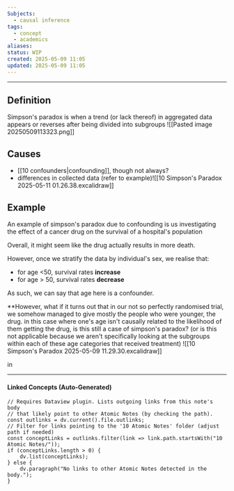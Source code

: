 ```yaml
---
Subjects:
  - causal inference
tags:
  - concept
  - academics
aliases: 
status: WIP
created: 2025-05-09 11:05
updated: 2025-05-09 11:05
---
```

---
## Definition
Simpson's paradox is when a trend (or lack thereof) in aggregated data appears or reverses after being divided into subgroups
![[Pasted image 20250509113323.png]]
## Causes
- [[10 confounders|confounding]], though not always?
- differences in collected data (refer to example)![[10 Simpson's Paradox 2025-05-11 01.26.38.excalidraw]]
## Example
An example of simpson's paradox due to confounding is us investigating the effect of a cancer drug on the survival of a hospital's population

Overall, it might seem like the drug actually results in more death. 

However, once we stratify the data by individual's sex, we realise that:
- for age <50, survival rates **increase**
- for age > 50, survival rates **decrease**

As such, we can say that age here is a confounder.

**However, what if it turns out that in our not so perfectly randomised trial, we somehow managed to give mostly the people who were younger, the drug. in this case where one's age isn't causally related to the likelihood of them getting the drug, is this still a case of simpson's paradox? (or is this not applicable because we aren't specifically looking at the subgroups within each of these age categories that received treatment)
![[10 Simpson's Paradox 2025-05-09 11.29.30.excalidraw]]

in 

---
#### Linked Concepts (Auto-Generated)
```dataviewjs
// Requires Dataview plugin. Lists outgoing links from this note's body
// that likely point to other Atomic Notes (by checking the path).
const outlinks = dv.current().file.outlinks;
// Filter for links pointing to the '10 Atomic Notes' folder (adjust path if needed)
const conceptLinks = outlinks.filter(link => link.path.startsWith("10 Atomic Notes/"));
if (conceptLinks.length > 0) {
    dv.list(conceptLinks);
} else {
    dv.paragraph("No links to other Atomic Notes detected in the body.");
}
```



